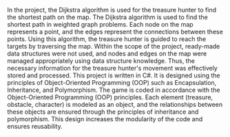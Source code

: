 In the project, the Dijkstra algorithm is used for the treasure hunter to find the shortest path on the map. The Dijkstra algorithm is used to find the shortest path in weighted graph problems. Each node on the map represents a point, and the edges represent the connections between these points. Using this algorithm, the treasure hunter is guided to reach the targets by traversing the map. Within the scope of the project, ready-made data structures were not used, and nodes and edges on the map were managed appropriately using data structure knowledge. Thus, the necessary information for the treasure hunter's movement was effectively stored and processed. This project is written in C#. It is designed using the principles of Object-Oriented Programming (OOP) such as Encapsulation, Inheritance, and Polymorphism. The game is coded in accordance with the Object-Oriented Programming (OOP) principles. Each element (treasure, obstacle, character) is modeled as an object, and the relationships between these objects are ensured through the principles of inheritance and polymorphism. This design increases the modularity of the code and ensures reusability.
